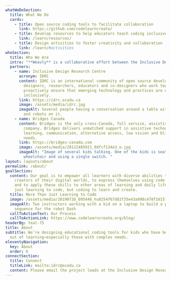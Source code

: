 ```yaml
---
whatWeDoSection:
  title: What We Do
  cards:
    - title: Open source coding tools to facilitate collaboration
      link: https://github.com/codelearncreate/
    - title: Develop resources to help educators teach coding inclusively
      link: /learn/resources/
    - title: Design activities to foster creativity and collaboration
      link: /learn/#activities
whoSection:
  title: Who We Are
  intro: "**Weavly** is a collaborative effort between the Inclusive Design Research Centre, IRIS Institute, and the Bridges Canada. This project is funded by the Innovation, Science and Economic Development Canada’s Accessible Technology Program."
  partners:
    - name: Inclusive Design Research Centre
      acronym: IDRC
      content: IDRC is an international community of open source developers,
        designers, researchers, educators and co-designers who work together to
        proactively ensure that emerging technology and practices are designed
        inclusively.
      link: https://idrc.ocadu.ca
      image: /assets/media/idrc.jpg
      imageAlt: Several people having a conversation around a table with coding toys
        and robots on it.
    - name: Bridges Canada
      content: Bridges is the only cross-Canada, full service, assistive technology
        company. Bridges delivers unmatched support in assistive technology for
        learning, communication, alternative access, low vision and blindness
        needs.
      link: https://bridges-canada.com
      image: /assets/media/20122485921_8dfcf134e3_o.jpg
      imageAlt: "Image of several kids talking. One of the kids is seated on a powered
        wheelchair and using a single switch. "
layout: layouts/about
permalink: /about/
goalSection:
  content: Our goal is to empower all learners with diverse abilities to be
    creators of their digital worlds, to express themselves using code and art,
    and to apply these skills to other areas of learning and daily life. Not
    just learning to code, but coding to learn and create.
  title: More Than Just Learning to Code
  image: /assets/media/20190726_095446_hu0254f67d82f35e43a998c478f1615761_1190091_1000x0_resize_q75_box.jpg
  imageAlt: Two instructors working with a kid on a laptop to build a program
    sequence for the robot Dash
  callToActionText: Our Process
  callToActionLink: https://www.codelearncreate.org/blog/
headerBg: teal-75
title: About
subtitle: We’re designing educational coding tools for kids who have been left
  out of learning—especially those with complex needs.
eleventyNavigation:
  key: About
  order: 6
connectSection:
  title: Connect
  titleLink: mailto:idrc@ocadu.ca
  content: Please email the project leads at the Inclusive Design Research Centre and the IRIS institute if you’d like to be part of this conversation.
---
```

